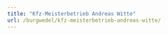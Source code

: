 ```yaml
---
title: "Kfz-Meisterbetrieb Andreas Witte"
url: /burgwedel/kfz-meisterbetrieb-andreas-witte/
---
```

